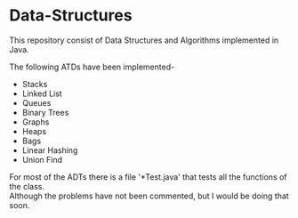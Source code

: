 # Data-Structures
This repository consist of Data Structures and Algorithms implemented in Java.<br>

The following ATDs have been implemented-<br>
<ul>
<li>Stacks</li>
<li>Linked List</li>
<li>Queues</li>
<li>Binary Trees</li>
<li>Graphs</li>
<li>Heaps</li>
<li>Bags</li>
<li>Linear Hashing</li>
<li>Union Find</li>
</ul>

For most of the ADTs there is a file '*Test.java' that tests all the functions of the class.<br>
Although the problems have not been commented, but I would be doing that soon.
